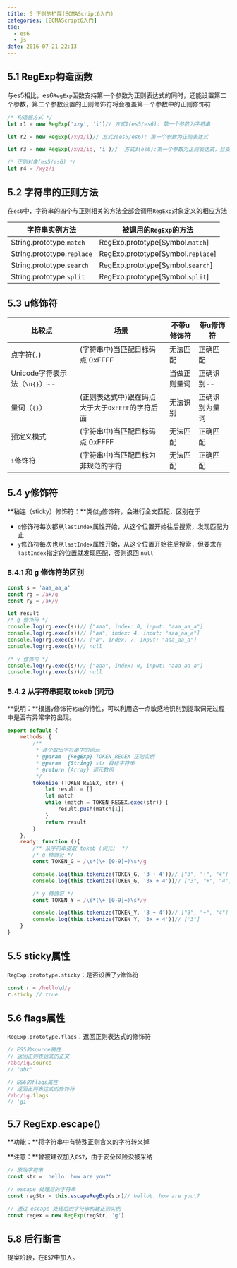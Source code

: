 ```yaml
---
title: 5 正则的扩展(ECMAScript6入门)
categories: [ECMAScript6入门]
tag:
  - es6
  - js
date: 2016-07-21 22:13
---
```


## 5.1 RegExp构造函数
与es5相比，es6`RegExp`函数支持第一个参数为正则表达式的同时，还能设置第二个参数，第二个参数设置的正则修饰符将会覆盖第一个参数中的正则修饰符

```javascript
/* 构造器方式 */
let r1 = new RegExp('xzy', 'i')// 方式1(es5/es6): 第一个参数为字符串

let r2 = new RegExp(/xyz/i)// 方式2(es5/es6): 第一个参数为正则表达式

let r3 = new RegExp(/xyz/ig, 'i')//  方式3(es6):第一个参数为正则表达式，且支持第二个参数设置正则表达式修饰符

/* 正则对象(es5/es6) */
let r4 = /xyz/i
```

## 5.2 字符串的正则方法
在`es6`中，字符串的四个与正则相关的方法全部会调用`RegExp`对象定义的相应方法

字符串实例方法|被调用的`RegExp`的方法
---|---
String.prototype.`match`|RegExp.prototype[Symbol.`match`]
String.prototype.`replace`|RegExp.prototype[Symbol.`replace`]
String.prototype.`search`|RegExp.prototype[Symbol.`search`]
String.prototype.`split`|RegExp.prototype[Symbol.`split`]

## 5.3 u修饰符

比较点|场景|不带u修饰符|带u修饰符
---|---|---|---
点字符(`.`)|(字符串中)当匹配目标码点 0xFFFF|无法匹配|正确匹配
Unicode字符表示法（`\u{}`）--||当做正则量词|正确识别--
量词（`{}`）|(正则表达式中)跟在码点大于大于`0xFFFF`的字符后面|无法识别|正确识别为量词
预定义模式|(字符串中)当匹配目标码点 0xFFFF|无法匹配|正确匹配
`i`修饰符|(字符串中)当匹配目标为非规范的字符|无法匹配|正确匹配

## 5.4 y修饰符

**粘连（sticky）修饰符：**类似`g`修饰符，会进行全文匹配，区别在于

+ `g`修饰符每次都从`lastIndex`属性开始，从这个位置开始往后搜索，发现匹配为止
+ `y`修饰符每次也从`lastIndex`属性开始，从这个位置开始往后搜索，但要求在`lastIndex`指定的位置就发现匹配，否则返回 `null`

### 5.4.1 和 g 修饰符的区别

```javascript
const s = 'aaa_aa_a'
const rg = /a+/g
const ry = /a+/y

let result
/* g 修饰符 */
console.log(rg.exec(s))// ["aaa", index: 0, input: "aaa_aa_a"]
console.log(rg.exec(s))// ["aa", index: 4, input: "aaa_aa_a"]
console.log(rg.exec(s))// ["a", index: 7, input: "aaa_aa_a"]
console.log(rg.exec(s))// null

/* y 修饰符 */
console.log(ry.exec(s))// ["aaa", index: 0, input: "aaa_aa_a"]
console.log(ry.exec(s))// null
```

### 5.4.2 从字符串提取 tokeb (词元)

**说明：**根据`y`修饰符`粘连`的特性，可以利用这一点敏感地识别到提取词元过程中是否有异常字符出现。

```javascript
export default {
	methods: {
		/**
		 * 逐个取出字符串中的词元
		 * @param  {RegExp} TOKEN_REGEX 正则实例
		 * @param  {String} str 目标字符串
		 * @return {Array} 词元数组  
		 */
		tokenize (TOKEN_REGEX, str) {
			let result = []
			let match
			while (match = TOKEN_REGEX.exec(str)) {
				result.push(match[1])
			}
			return result
		}
	},
	ready: function (){
		/** 从字符串提取 tokeb (词元)  */
		/* g 修饰符 */
		const TOKEN_G = /\s*(\+|[0-9]+)\s*/g

		console.log(this.tokenize(TOKEN_G, '3 + 4'))// ["3", "+", "4"]
		console.log(this.tokenize(TOKEN_G, '3x + 4'))// ["3", "+", "4"]

		/* y 修饰符 */
		const TOKEN_Y = /\s*(\+|[0-9]+)\s*/y

		console.log(this.tokenize(TOKEN_Y, '3 + 4'))// ["3", "+", "4"]
		console.log(this.tokenize(TOKEN_Y, '3x + 4'))// ["3"]
	}
}
```

## 5.5 sticky属性
`RegExp.prototype.sticky`：是否设置了`y`修饰符

```javascript
const r = /hello\d/y
r.sticky // true
```

## 5.6 flags属性
`RegExp.prototype.flags`：返回正则表达式的修饰符

```javascript
// ES5的source属性
// 返回正则表达式的正文
/abc/ig.source
// "abc"

// ES6的flags属性
// 返回正则表达式的修饰符
/abc/ig.flags
// 'gi'
```

## 5.7 RegExp.escape()
**功能：**将字符串中有特殊正则含义的字符转义掉

**注意：**曾被建议加入`ES7`，由于安全风险没被采纳

```javascript
// 原始字符串
const str = 'hello. how are you?'

// escape 处理后的字符串
const regStr = this.escapeRegExp(str)// hello\. how are you\?

// 通过 escape 处理后的字符串构建正则实例
const regex = new RegExp(regStr, 'g')
```

## 5.8 后行断言
提案阶段，在`ES7`中加入。

